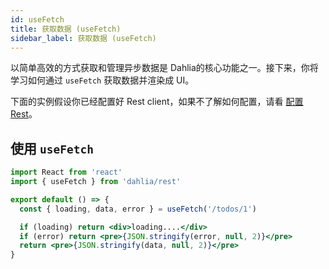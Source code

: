 ```yaml
---
id: useFetch
title: 获取数据 (useFetch)
sidebar_label: 获取数据 (useFetch)
---
```


以简单高效的方式获取和管理异步数据是 Dahlia的核心功能之一。接下来，你将学习如何通过 `useFetch` 获取数据并渲染成 UI。  

下面的实例假设你已经配置好 Rest client，如果不了解如何配置，请看 [配置 Rest](/docs/rest/config)。

## 使用 `useFetch`

```jsx
import React from 'react'
import { useFetch } from 'dahlia/rest'

export default () => {
  const { loading, data, error } = useFetch('/todos/1')

  if (loading) return <div>loading....</div>
  if (error) return <pre>{JSON.stringify(error, null, 2)}</pre>
  return <pre>{JSON.stringify(data, null, 2)}</pre>
}

```